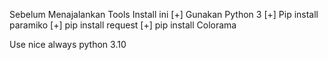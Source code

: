 Sebelum Menajalankan Tools Install ini
[+] Gunakan Python 3
[+] Pip install paramiko
[+] pip install request
[+] pip install Colorama

Use nice always python 3.10
